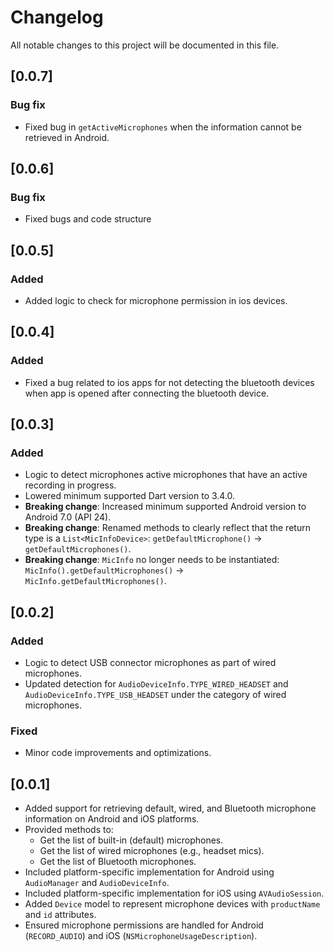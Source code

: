 # Changelog

All notable changes to this project will be documented in this file.

## [0.0.7]
### Bug fix
- Fixed bug in `getActiveMicrophones` when the information cannot be retrieved in Android.

## [0.0.6]
### Bug fix
- Fixed bugs and code structure

## [0.0.5]
### Added
- Added logic to check for microphone permission in ios devices.

## [0.0.4]
### Added
- Fixed a bug related to ios apps for not detecting the bluetooth devices when app is opened after connecting the bluetooth device.

## [0.0.3]
### Added
- Logic to detect microphones active microphones that have an active recording in progress.
- Lowered minimum supported Dart version to 3.4.0.
- **Breaking change**: Increased minimum supported Android version to Android 7.0 (API 24).
- **Breaking change**: Renamed methods to clearly reflect that the return type is a `List<MicInfoDevice>`: `getDefaultMicrophone()` -> `getDefaultMicrophones()`.
- **Breaking change**: `MicInfo` no longer needs to be instantiated: `MicInfo().getDefaultMicrophones()` -> `MicInfo.getDefaultMicrophones()`.

## [0.0.2]
### Added
- Logic to detect USB connector microphones as part of wired microphones.
- Updated detection for `AudioDeviceInfo.TYPE_WIRED_HEADSET` and `AudioDeviceInfo.TYPE_USB_HEADSET` under the category of wired microphones.

### Fixed
- Minor code improvements and optimizations.

## [0.0.1]
- Added support for retrieving default, wired, and Bluetooth microphone information on Android and iOS platforms.
- Provided methods to:
    - Get the list of built-in (default) microphones.
    - Get the list of wired microphones (e.g., headset mics).
    - Get the list of Bluetooth microphones.
- Included platform-specific implementation for Android using `AudioManager` and `AudioDeviceInfo`.
- Included platform-specific implementation for iOS using `AVAudioSession`.
- Added `Device` model to represent microphone devices with `productName` and `id` attributes.
- Ensured microphone permissions are handled for Android (`RECORD_AUDIO`) and iOS (`NSMicrophoneUsageDescription`).
